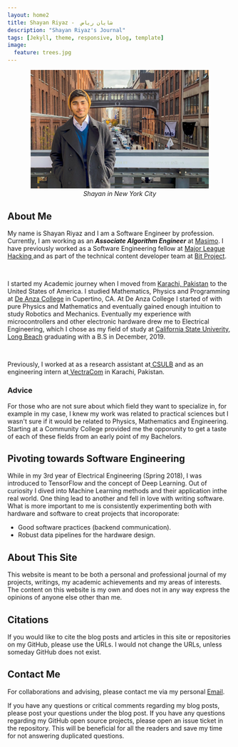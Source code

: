 ```yaml
---
layout: home2
title: Shayan Riyaz -  شایان ریاض
description: "Shayan Riyaz's Journal"
tags: [Jekyll, theme, responsive, blog, template]
image:
  feature: trees.jpg
---
```


<center>
<img src ="images/Shayan-in-NY.png" width="400" >
</center>
<center><i>Shayan in New York City</i></center>


## About Me
My name is Shayan Riyaz and I am a Software Engineer by profession. Currently, I am working as an ***Associate Algorithm Engineer*** at <a href="https://www.masimo.com/" target="_blank">Masimo</a>.  I have previously worked as a Software Engineering fellow at <a href="https://fellowship.mlh.io/" target="_blank">Major League Hacking </a> 
and as part of the technical content developer team at <a href="https://www.bitproject.org/" target="_blank">Bit Project</a>.

<br>

I started my Academic journey when I moved from [Karachi, Pakistan](https://www.youtube.com/watch?v=W-H5Gx4aWQk) to the United States of America. I studied Mathematics, Physics and Programming at  <a href="http://deanza.edu/" target="_blank">De Anza College</a> in Cupertino, CA. At De Anza College I started of with pure Physics and Mathematics and eventually gained enough intuition to study Robotics and Mechanics. Eventually my experience with microcontrollers and other electronic hardware drew me to Electrical Engineering, which I chose as my field of study at <a href="https://www.csulb.edu/" target="_blank"> California State Univerity, Long Beach</a> graduating with a B.S in December, 2019.

<br>

Previously, I worked at as a research assistant at<a href="http://web.csulb.edu/~edemirca/hprl.html" target="_blank"> CSULB</a> and as an engineering intern at<a href="https://www.vectracom.com/" target="_blank"> VectraCom</a> in Karachi, Pakistan.

### Advice 
For those who are not sure about which field they want to specialize in, for example in my case, I knew my work was related to practical sciences but I wasn't sure if it would be related to Physics, Mathematics and Engineering. Starting at a Community College provided me the opporunity to get a taste of each of these fields from an early point of my Bachelors.

## Pivoting towards Software Engineering
While in my 3rd year of Electrical Engineering (Spring 2018), I was introduced to TensorFlow and the concept of Deep Learning. Out of curiosity I dived into Machine Learning methods and their application inthe real world. One thing lead to another and fell in love with writing software. What is more important to me is consistently experimenting both with hardware and software to creat projects that incoroporate:
- Good software practices (backend communication).
- Robust data pipelines for the hardware design.

## About This Site
This website is meant to be both a personal and professional journal of my projects, writings, my academic achievements and my areas of interests. The content on this website is my own and does not in any way express the opinions of anyone else other than me.

## Citations
If you would like to cite the blog posts and articles in this site or repositories on my GitHub, please use the URLs. I would not change the URLs, unless someday GitHub does not exist.

## Contact Me
For collaborations and advising, please contact me via my personal [Email](shayanariyaz@gmail.com).

If you have any questions or critical comments regarding my blog posts, please post your questions under the blog post. If you have any questions regarding my GitHub open source projects, please open an issue ticket in the repository. This will be beneficial for all the readers and save my time for not answering duplicated questions.




